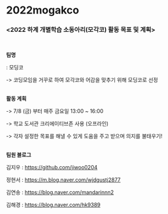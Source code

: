 # 2022mogakco


### <2022 하계 개별학습 소동아리(모각코) 활동 목표 및 계획>
<br>


**팀명**

: 모딩코

-> 코딩모임을 거꾸로 하여 모각코와 어감을 맞추기 위해 모딩코로 선정
<br><br>


**활동 계획**

-> 7/8 (금) 부터 매주 금요일 13:00 ~ 16:00

-> 학교 도서관 크리에이티브존 사용 (오프라인)

-> 각자 설정한 목표를 해낼 수 있게 도움을 주고 받으며 의지를 불태우기!
<br><br>


**팀원 블로그**

김지우 : https://github.com/jiwoo0204

정현서 : https://m.blog.naver.com/wjdgustj2877

김연송 : https://blog.naver.com/mandarinnn2

김해경 : https://blog.naver.com/hk9389
